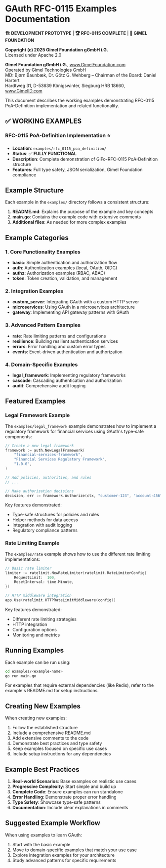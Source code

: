 # GAuth RFC-0115 Examples Documentation

**🏗️ DEVELOPMENT PROTOTYPE** | **🏆 RFC-0115 COMPLETE** | **🏢 GIMEL FOUNDATION**

**Copyright (c) 2025 Gimel Foundation gGmbH i.G.**  
Licensed under Apache 2.0

**Gimel Foundation gGmbH i.G.**, www.GimelFoundation.com  
Operated by Gimel Technologies GmbH  
MD: Bjørn Baunbæk, Dr. Götz G. Wehberg – Chairman of the Board: Daniel Hartert  
Hardtweg 31, D-53639 Königswinter, Siegburg HRB 18660, www.GimelID.com

This document describes the working examples demonstrating RFC-0115 PoA-Definition implementation and related functionality.

## ✅ **WORKING EXAMPLES**

### **RFC-0115 PoA-Definition Implementation** ⭐
- **Location**: `examples/rfc_0115_poa_definition/`  
- **Status**: ✅ **FULLY FUNCTIONAL**
- **Description**: Complete demonstration of GiFo-RFC-0115 PoA-Definition structure
- **Features**: Full type safety, JSON serialization, Gimel Foundation compliance

## Example Structure

Each example in the `examples/` directory follows a consistent structure:

1. **README.md**: Explains the purpose of the example and key concepts
2. **main.go**: Contains the example code with extensive comments
3. **Additional files**: As needed for more complex examples

## Example Categories

### 1. Core Functionality Examples

- **basic**: Simple authentication and authorization flow
- **auth**: Authentication examples (local, OAuth, OIDC)
- **authz**: Authorization examples (RBAC, ABAC)
- **token**: Token creation, validation, and management

### 2. Integration Examples

- **custom_server**: Integrating GAuth with a custom HTTP server
- **microservices**: Using GAuth in a microservices architecture
- **gateway**: Implementing API gateway patterns with GAuth

### 3. Advanced Pattern Examples

- **rate**: Rate limiting patterns and configurations
- **resilience**: Building resilient authentication services
- **errors**: Error handling and custom error types
- **events**: Event-driven authentication and authorization

### 4. Domain-Specific Examples

- **legal_framework**: Implementing regulatory frameworks
- **cascade**: Cascading authentication and authorization
- **audit**: Comprehensive audit logging

## Featured Examples

### Legal Framework Example

The `examples/legal_framework` example demonstrates how to implement a regulatory framework for financial services using GAuth's type-safe components:

```go
// Create a new legal framework
framework := auth.NewLegalFramework(
    "financial-services-framework",
    "Financial Services Regulatory Framework",
    "1.0.0",
)

// Add policies, authorities, and rules
// ...

// Make authorization decisions
decision, err := framework.Authorize(ctx, "customer-123", "account-456", "transfer")
```

Key features demonstrated:
- Type-safe structures for policies and rules
- Helper methods for data access
- Integration with audit logging
- Regulatory compliance patterns

### Rate Limiting Example

The `examples/rate` example shows how to use the different rate limiting implementations:

```go
// Basic rate limiter
limiter := ratelimit.NewRateLimiter(ratelimit.RateLimiterConfig{
    RequestLimit:  100,
    ResetInterval: time.Minute,
})

// HTTP middleware integration
app.Use(ratelimit.HTTPRateLimitMiddleware(config))
```

Key features demonstrated:
- Different rate limiting strategies
- HTTP integration
- Configuration options
- Monitoring and metrics

## Running Examples

Each example can be run using:

```bash
cd examples/<example-name>
go run main.go
```

For examples that require external dependencies (like Redis), refer to the example's README.md for setup instructions.

## Creating New Examples

When creating new examples:

1. Follow the established structure
2. Include a comprehensive README.md
3. Add extensive comments to the code
4. Demonstrate best practices and type safety
5. Keep examples focused on specific use cases
6. Include setup instructions for any dependencies

## Example Best Practices

1. **Real-world Scenarios**: Base examples on realistic use cases
2. **Progressive Complexity**: Start simple and build up
3. **Complete Code**: Ensure examples can run standalone
4. **Error Handling**: Demonstrate proper error handling
5. **Type Safety**: Showcase type-safe patterns
6. **Documentation**: Include clear explanations in comments

## Suggested Example Workflow

When using examples to learn GAuth:

1. Start with the basic example
2. Move to domain-specific examples that match your use case
3. Explore integration examples for your architecture
4. Study advanced patterns for specific requirements